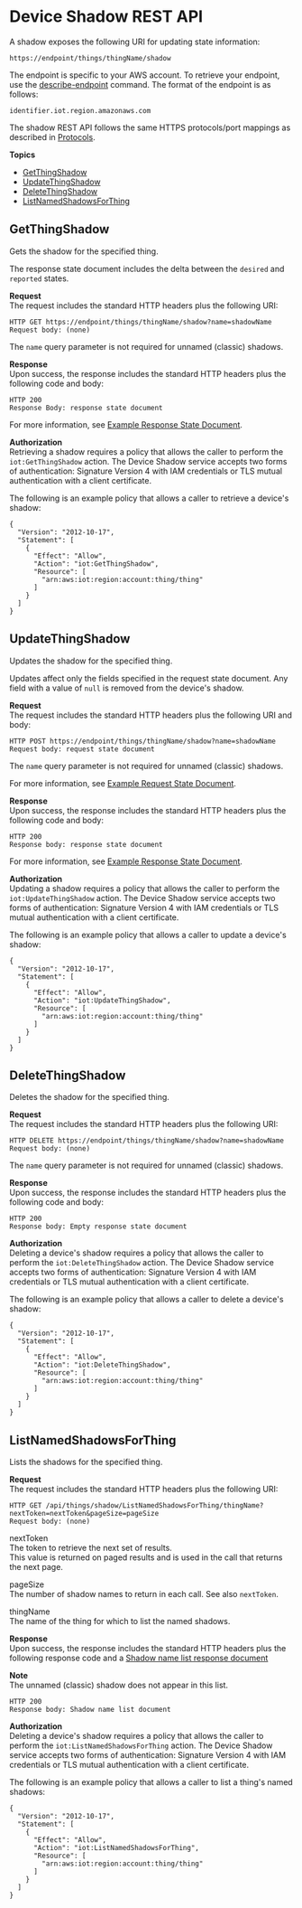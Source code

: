 # Device Shadow REST API<a name="device-shadow-rest-api"></a>

A shadow exposes the following URI for updating state information:

```
https://endpoint/things/thingName/shadow
```

The endpoint is specific to your AWS account\. To retrieve your endpoint, use the [describe\-endpoint](https://docs.aws.amazon.com/cli/latest/reference/iot/describe-endpoint.html) command\. The format of the endpoint is as follows:

```
identifier.iot.region.amazonaws.com
```

The shadow REST API follows the same HTTPS protocols/port mappings as described in [Protocols](protocols.md)\.

**Topics**
+ [GetThingShadow](#API_GetThingShadow)
+ [UpdateThingShadow](#API_UpdateThingShadow)
+ [DeleteThingShadow](#API_DeleteThingShadow)
+ [ListNamedShadowsForThing](#API_ListNamedShadowsForThing)

## GetThingShadow<a name="API_GetThingShadow"></a>

Gets the shadow for the specified thing\.

The response state document includes the delta between the `desired` and `reported` states\.

**Request**  
The request includes the standard HTTP headers plus the following URI:

```
HTTP GET https://endpoint/things/thingName/shadow?name=shadowName
Request body: (none)
```

The `name` query parameter is not required for unnamed \(classic\) shadows\.

**Response**  
Upon success, the response includes the standard HTTP headers plus the following code and body:

```
HTTP 200
Response Body: response state document
```

For more information, see [Example Response State Document](device-shadow-document.md#device-shadow-example-response-json)\.

**Authorization**  
Retrieving a shadow requires a policy that allows the caller to perform the `iot:GetThingShadow` action\. The Device Shadow service accepts two forms of authentication: Signature Version 4 with IAM credentials or TLS mutual authentication with a client certificate\.

The following is an example policy that allows a caller to retrieve a device's shadow:

```
{
  "Version": "2012-10-17",
  "Statement": [
    {
      "Effect": "Allow",
      "Action": "iot:GetThingShadow",
      "Resource": [
        "arn:aws:iot:region:account:thing/thing"
      ]
    }
  ]
}
```

## UpdateThingShadow<a name="API_UpdateThingShadow"></a>

Updates the shadow for the specified thing\.

Updates affect only the fields specified in the request state document\. Any field with a value of `null` is removed from the device's shadow\.

**Request**  
The request includes the standard HTTP headers plus the following URI and body:

```
HTTP POST https://endpoint/things/thingName/shadow?name=shadowName
Request body: request state document
```

The `name` query parameter is not required for unnamed \(classic\) shadows\.

For more information, see [Example Request State Document](device-shadow-document.md#device-shadow-example-request-json)\.

**Response**  
Upon success, the response includes the standard HTTP headers plus the following code and body:

```
HTTP 200
Response body: response state document
```

For more information, see [Example Response State Document](device-shadow-document.md#device-shadow-example-response-json)\.

**Authorization**  
Updating a shadow requires a policy that allows the caller to perform the `iot:UpdateThingShadow` action\. The Device Shadow service accepts two forms of authentication: Signature Version 4 with IAM credentials or TLS mutual authentication with a client certificate\.

The following is an example policy that allows a caller to update a device's shadow:

```
{
  "Version": "2012-10-17",
  "Statement": [
    {
      "Effect": "Allow",
      "Action": "iot:UpdateThingShadow",
      "Resource": [
        "arn:aws:iot:region:account:thing/thing"
      ]
    }
  ]
}
```

## DeleteThingShadow<a name="API_DeleteThingShadow"></a>

Deletes the shadow for the specified thing\.

**Request**  
The request includes the standard HTTP headers plus the following URI:

```
HTTP DELETE https://endpoint/things/thingName/shadow?name=shadowName
Request body: (none)
```

The `name` query parameter is not required for unnamed \(classic\) shadows\.

**Response**  
Upon success, the response includes the standard HTTP headers plus the following code and body:

```
HTTP 200
Response body: Empty response state document
```

**Authorization**  
Deleting a device's shadow requires a policy that allows the caller to perform the `iot:DeleteThingShadow` action\. The Device Shadow service accepts two forms of authentication: Signature Version 4 with IAM credentials or TLS mutual authentication with a client certificate\.

The following is an example policy that allows a caller to delete a device's shadow:

```
{
  "Version": "2012-10-17",
  "Statement": [
    {
      "Effect": "Allow",
      "Action": "iot:DeleteThingShadow",
      "Resource": [
        "arn:aws:iot:region:account:thing/thing"
      ]
    }
  ]
}
```

## ListNamedShadowsForThing<a name="API_ListNamedShadowsForThing"></a>

Lists the shadows for the specified thing\.

**Request**  
The request includes the standard HTTP headers plus the following URI:

```
HTTP GET /api/things/shadow/ListNamedShadowsForThing/thingName?nextToken=nextToken&pageSize=pageSize
Request body: (none)
```

nextToken  
The token to retrieve the next set of results\.  
This value is returned on paged results and is used in the call that returns the next page\.

pageSize  
The number of shadow names to return in each call\. See also `nextToken`\.

thingName  
The name of the thing for which to list the named shadows\.

**Response**  
Upon success, the response includes the standard HTTP headers plus the following response code and a [Shadow name list response document](device-shadow-document.md#device-shadow-list-json)

**Note**  
The unnamed \(classic\) shadow does not appear in this list\.

```
HTTP 200
Response body: Shadow name list document
```

**Authorization**  
Deleting a device's shadow requires a policy that allows the caller to perform the `iot:ListNamedShadowsForThing` action\. The Device Shadow service accepts two forms of authentication: Signature Version 4 with IAM credentials or TLS mutual authentication with a client certificate\.

The following is an example policy that allows a caller to list a thing's named shadows:

```
{
  "Version": "2012-10-17",
  "Statement": [
    {
      "Effect": "Allow",
      "Action": "iot:ListNamedShadowsForThing",
      "Resource": [
        "arn:aws:iot:region:account:thing/thing"
      ]
    }
  ]
}
```